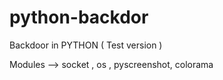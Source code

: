 # python-backdor
Backdoor in PYTHON ( Test version )


Modules --> socket , os , pyscreenshot, colorama
